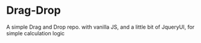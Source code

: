 # Drag-Drop
A simple Drag and Drop repo. with vanilla JS, and a little bit of JqueryUI, for simple calculation logic
